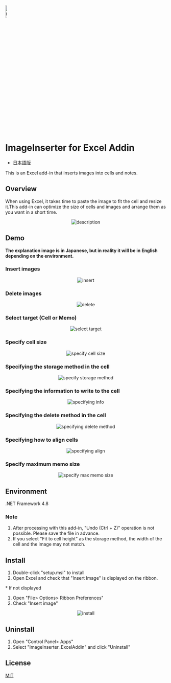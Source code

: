 <div align="left">
<img src="./images/icon.png" alt="icon" title="icon" width="10%">
<h1>ImageInserter for Excel Addin</h1>
</div>

- [日本語版](/docs/README_JP.md)

This is an Excel add-in that inserts images into cells and notes.

## Overview
When using Excel, it takes time to paste the image to fit the cell and resize it.This add-in can optimize the size of cells and images and arrange them as you want in a short time.

<div align="center">
<img src="./images/demo_description.png" alt="description" title="demo_description_JP">
</div>

## Demo

**The explanation image is in Japanese, but in reality it will be in English depending on the environment.**

### Insert images
<div align="center">
<img src="./images/ja/demo_insert.gif" alt="insert" title="insert">
</div>

### Delete images
<div align="center">
<img src="./images/ja/demo_delete.gif" alt="delete" title="delete">
</div>

### Select target (Cell or Memo)
<div align="center">
<img src="./images/ja/demo_general.gif" alt="select target" title="select target">
</div>

### Specify cell size
<div align="center">
<img src="./images/ja/demo_set_cell_size.gif" alt="specify cell size" title="specify cell size">
</div>

### Specifying the storage method in the cell
<div align="center">
<img src="./images/ja/demo_store_in_cell.gif" alt="specify storage method" title="specify storage method">
</div>

### Specifying the information to write to the cell
<div align="center">
<img src="./images/ja/demo_write_to_cell.gif" alt="specifying info" title="specifying info">
</div>

### Specifying the delete method in the cell
<div align="center">
<img src="./images/ja/demo_delete_cell.gif" alt="specifying delete method" title="specifying delete method">
</div>

### Specifying how to align cells
<div align="center">
<img src="./images/ja/demo_arrange_cells.gif" alt="specifying align" title="specifying align">
</div>

### Specify maximum memo size
<div align="center">
<img src="./images/ja/demo_set_memo_size.gif" alt="specify max memo size" title="specify max memo size">
</div>

## Environment

.NET Framework 4.8

### Note

1. After processing with this add-in, "Undo (Ctrl + Z)" operation is not possible. Please save the file in advance.
1. If you select "Fit to cell height" as the storage method, the width of the cell and the image may not match.

## Install

1. Double-click "setup.msi" to install
1. Open Excel and check that "Insert Image" is displayed on the ribbon.

\* If not displayed
1. Open "File> Options> Ribbon Preferences"
1. Check "Insert image"

<div align="center">
<img src="./images/ja/demo_install.gif" alt="install" title="install">
</div>

## Uninstall

1. Open "Control Panel> Apps"
1. Select "ImageInserter_ExcelAddin" and click "Uninstall"

## License

[MIT](./LICENSE)
